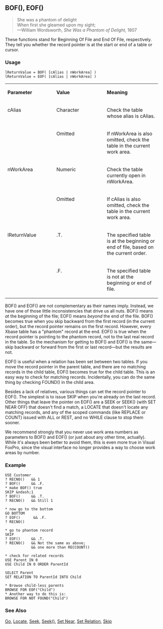 ## BOF(), EOF()

>She was a phantom of delight<br>
 When first she gleamed upon my sight;<br>
 &mdash;William Wordsworth, *She Was a Phantom of Delight,* 1807

These functions stand for Beginning Of File and End Of File, respectively. They tell you whether the record pointer is at the start or end of a table or cursor.

### Usage

```foxpro
lReturnValue = BOF( [cAlias | nWorkArea] )
lReturnValue = EOF( [cAlias | nWorkArea] )
```
<table>
<tr>
  <td width="32%" valign="top">
  <p><b>Parameter</b></p>
  </td>
  <td width=23% valign=top>
  <p><b>Value</b></p>
  </td>
  <td width=45% valign=top>
  <p><b>Meaning</b></p>
  </td>
 </tr>
<tr>
  <td width=32% rowspan=2 valign=top>
  <p>cAlias</p>
  </td>
  <td width=23% valign=top>
  <p>Character</p>
  </td>
  <td width=45% valign=top>
  <p>Check the table whose alias is cAlias.</p>
  </td>
 </tr>
<tr>
  <td width=33% valign=top>
  <p>Omitted</p>
  </td>
  <td width=67% valign=top>
  <p>If nWorkArea is also omitted, check the table in the current work area.</p>
  </td>
 </tr>
<tr>
  <td width=32% rowspan=2 valign=top>
  <p>nWorkArea</p>
  </td>
  <td width=23% valign=top>
  <p>Numeric</p>
  </td>
  <td width=45% valign=top>
  <p>Check the table currently open in nWorkArea.</p>
  </td>
 </tr>
<tr>
  <td width=33% valign=top>
  <p>Omitted</p>
  </td>
  <td width=67% valign=top>
  <p>If cAlias is also omitted, check the table in the current work area.</p>
  </td>
 </tr>
<tr>
  <td width=32% rowspan=2 valign=top>
  <p>lReturnValue</p>
  </td>
  <td width=23% valign=top>
  <p>.T.</p>
  </td>
  <td width=45% valign=top>
  <p>The specified table is at the beginning or end of file, based on the current order.</p>
  </td>
 </tr>
<tr>
  <td width=33% valign=top>
  <p>.F.</p>
  </td>
  <td width=67% valign=top>
  <p>The specified table is not at the beginning or end of file.</p>
  </td>
 </tr>
</table>

BOF() and EOF() are not complementary as their names imply. Instead, we have one of those little inconsistencies that drive us all nuts. BOF() means *at* the beginning of the file; EOF() means *beyond* the end of the file. BOF() becomes true when you skip backward from the first record (in the current order), but the record pointer remains on the first record. However, every Xbase table has a "phantom" record at the end. EOF() is true when the record pointer is pointing to the phantom record, not to the last real record in the table. So the mechanism for getting to BOF() and EOF() is the same&mdash;skip backward or forward from the first or last record&mdash;but the results are not.

EOF() is useful when a relation has been set between two tables. If you move the record pointer in the parent table, and there are no matching records in the child table, EOF() becomes true for the child table. This is an easy way to check for matching records. Incidentally, you can do the same thing by checking FOUND() in the child area.

Besides a lack of relatives, various things can set the record pointer to EOF(). The simplest is to issue SKIP when you're already on the last record. Other things that leave the pointer on EOF() are a SEEK or SEEK() (with SET NEAR OFF) that doesn't find a match, a LOCATE that doesn't locate any matching records, and any of the scoped commands (like REPLACE or COUNT) issued with ALL or REST, and no WHILE clause to stop them sooner.

We recommend strongly that you never use work area numbers as parameters to BOF() and EOF() (or just about any other time, actually). While it's always been better to avoid them, this is even more true in Visual FoxPro, since the visual interface no longer provides a way to choose work areas by number.

### Example

```foxpro
USE Customer
? RECNO()   && 1
? BOF()     && .F.
* make BOF() true
SKIP &ndash;1
? BOF()     && .T.
? RECNO()   && Still 1

* now go to the bottom
GO BOTTOM
? EOF()      && .F.
? RECNO()

* go to phantom record
SKIP
? EOF()     && .T.
? RECNO()   && Not the same as above;
            && one more than RECCOUNT()

* check for related records
USE Parent IN 0
USE Child IN 0 ORDER ParentId

SELECT Parent
SET RELATION TO ParentId INTO Child

* Browse child-less parents
BROWSE FOR EOF("Child")
* Another way to do this is:
BROWSE FOR NOT FOUND("Child")
```
### See Also

[Go](s4g079.md), [Locate](s4g042.md), [Seek](s4g267.md), [Seek()](s4g267.md), [Set Near](s4g268.md), [Set Relation](s4g084.md), [Skip](s4g079.md)